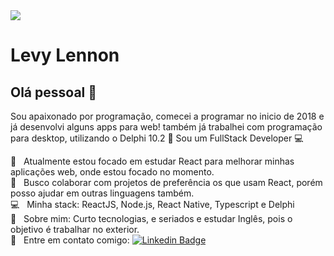 <img width="auto" src="https://justresults.co.nz/wp-content/uploads/2015/10/web-developer-banner.png">


# Levy Lennon

## Olá pessoal 👋
Sou apaixonado por programação, comecei a programar no inicio de 2018 e já desenvolvi alguns apps para web! também já trabalhei com programação para desktop, utilizando o Delphi 10.2 :older_man:
Sou um FullStack Developer :computer:

 :notebook:  &nbsp; Atualmente estou focado em estudar React para melhorar minhas aplicações web, onde estou focado no momento.
 <br/> :purple_heart: &nbsp; Busco colaborar com projetos de preferência os que usam React, porém posso ajudar em outras linguagens também.
 <br/> :computer: &nbsp; Minha stack: ReactJS, Node.js, React Native, Typescript e Delphi
 <br/> 💬  &nbsp; Sobre mim: Curto tecnologias, e seriados e estudar Inglês, pois o objetivo é trabalhar no exterior.
 <br/> :email: &nbsp; Entre em contato comigo: 
 [![Linkedin Badge](https://img.shields.io/badge/-LevyLennon-blue?style=flat-square&logo=Linkedin&logoColor=white&link=https://www.linkedin.com/in/levy-lennon-8b6950151/)](https://www.linkedin.com/in/levy-lennon-8b6950151/) 
